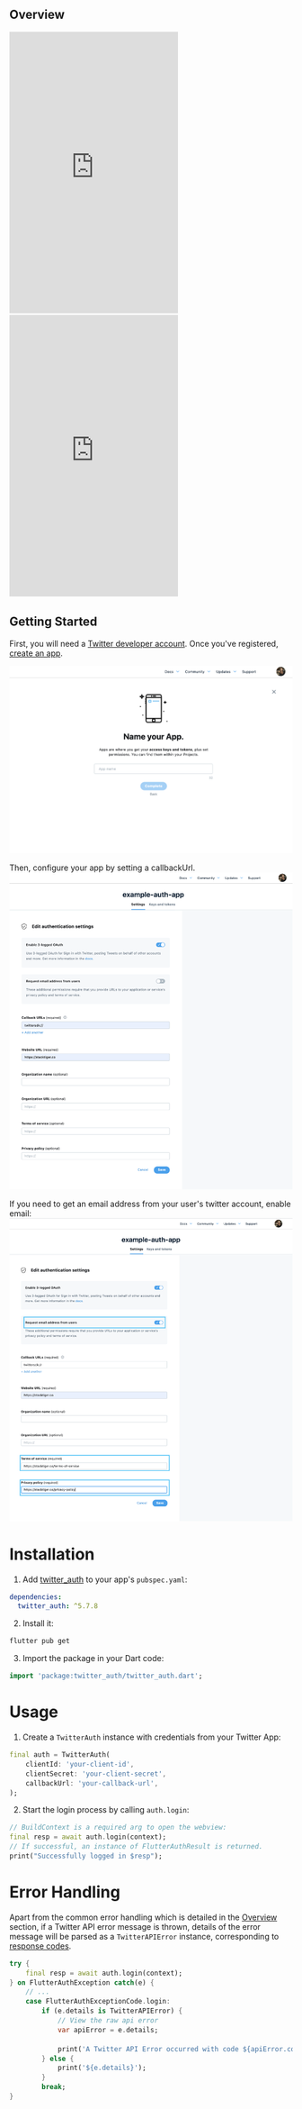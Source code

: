 ## Overview 

<iframe src="https://player.vimeo.com/video/470793272" height="500" frameborder="0" allow="autoplay; " ></iframe>
<iframe src="https://player.vimeo.com/video/472606533"  height="500" frameborder="0" allow="autoplay;"></iframe>

## Getting Started

First, you will need a [Twitter developer account](https://developer.twitter.com/). Once you've registered, [create an app](https://developer.twitter.com/en/portal/apps/new).

![Twitter Developer Account](../assets/img/twitter-auth-account-1.png ':size=400')

Then, configure your app by setting a callbackUrl.
![Twitter Developer Account](../assets/img/twitter-auth-account-2.png ':size=400')

If you need to get an email address from your user's twitter account, enable email:
![Twitter Developer Account](../assets/img/twitter-auth-account-2a.png ':size=400')

# Installation

1. Add [twitter_auth]() to your app's `pubspec.yaml`:
```yaml
dependencies:
  twitter_auth: ^5.7.8
```

2. Install it:
```bash
flutter pub get
```

3. Import the package in your Dart code: 
```dart
import 'package:twitter_auth/twitter_auth.dart';
```

# Usage

1. Create a `TwitterAuth` instance with credentials from your Twitter App:
```dart
final auth = TwitterAuth(
    clientId: 'your-client-id',
    clientSecret: 'your-client-secret',
    callbackUrl: 'your-callback-url',
);
```

2. Start the login process by calling `auth.login`: 
```dart
// BuildContext is a required arg to open the webview:
final resp = await auth.login(context);
// If successful, an instance of FlutterAuthResult is returned.
print("Successfully logged in $resp");
```

# Error Handling

Apart from the common error handling which is detailed in the [Overview](/?id=error-handling) section, if a Twitter API error message is thrown, details of the error message will be parsed as a `TwitterAPIError` instance, corresponding to [response codes](https://developer.twitter.com/ja/docs/basics/response-codes).

```dart
try {
    final resp = await auth.login(context);
} on FlutterAuthException catch(e) {
    // ...
    case FlutterAuthExceptionCode.login:
        if (e.details is TwitterAPIError) {
            // View the raw api error 
            var apiError = e.details;

            print('A Twitter API Error occurred with code ${apiError.code} and message ${apiError.message}');
        } else {
            print('${e.details}');
        }
        break;
}
```
